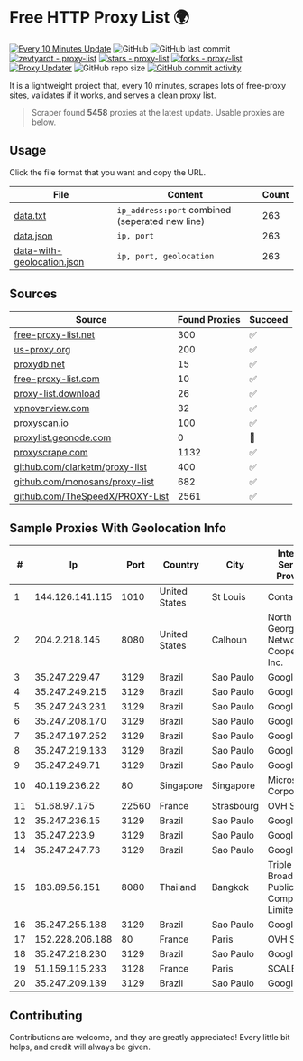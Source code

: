 
# Free HTTP Proxy List 🌍

[![Every 10 Minutes Update](https://github.com/mertguvencli/http-proxy-list/actions/workflows/main.yml/badge.svg?branch=main)](https://github.com/mertguvencli/http-proxy-list/actions/workflows/main.yml)
![GitHub](https://img.shields.io/github/license/mertguvencli/http-proxy-list)
![GitHub last commit](https://img.shields.io/github/last-commit/mertguvencli/http-proxy-list)
[![zevtyardt - proxy-list](https://img.shields.io/static/v1?label=zevtyardt&message=proxy-list&color=blue&logo=github)](https://github.com/zevtyardt/proxy-list "Go to GitHub repo")
[![stars - proxy-list](https://img.shields.io/github/stars/zevtyardt/proxy-list?style=social)](https://github.com/zevtyardt/proxy-list)
[![forks - proxy-list](https://img.shields.io/github/forks/zevtyardt/proxy-list?style=social)](https://github.com/zevtyardt/proxy-list)
[![Proxy Updater](https://github.com/zevtyardt/proxy-list/workflows/Proxy%20Updater/badge.svg)](https://github.com/zevtyardt/proxy-list/actions?query=workflow:"Proxy+Updater")
![GitHub repo size](https://img.shields.io/github/repo-size/zevtyardt/proxy-list)
[![GitHub commit activity](https://img.shields.io/github/commit-activity/m/zevtyardt/proxy-list?logo=commits)](https://github.com/zevtyardt/proxy-list/commits/main)

It is a lightweight project that, every 10 minutes, scrapes lots of free-proxy sites, validates if it works, and serves a clean proxy list.

> Scraper found **5458** proxies at the latest update. Usable proxies are below.

## Usage

Click the file format that you want and copy the URL.

|File|Content|Count|
|----|-------|-----|
|[data.txt](https://raw.githubusercontent.com/mertguvencli/http-proxy-list/main/proxy-list/data.txt)|`ip_address:port` combined (seperated new line)|263|
|[data.json](https://raw.githubusercontent.com/mertguvencli/http-proxy-list/main/proxy-list/data.json)|`ip, port`|263|
|[data-with-geolocation.json](https://raw.githubusercontent.com/mertguvencli/http-proxy-list/main/proxy-list/data-with-geolocation.json)|`ip, port, geolocation`|263|

## Sources

|Source|Found Proxies|Succeed|
|------|-------------|-------|
|[free-proxy-list.net](https://free-proxy-list.net)|300|✅|
|[us-proxy.org](https://www.us-proxy.org)|200|✅|
|[proxydb.net](http://proxydb.net)|15|✅|
|[free-proxy-list.com](https://free-proxy-list.com/?page=&port=&type%5B%5D=http&type%5B%5D=https&up_time=0&search=Search)|10|✅|
|[proxy-list.download](https://www.proxy-list.download/HTTP)|26|✅|
|[vpnoverview.com](https://vpnoverview.com/privacy/anonymous-browsing/free-proxy-servers)|32|✅|
|[proxyscan.io](https://www.proxyscan.io)|100|✅|
|[proxylist.geonode.com](https://proxylist.geonode.com/api/proxy-list?limit=300&page=1&sort_by=lastChecked&sort_type=desc&protocols=http,https)|0|🚫|
|[proxyscrape.com](https://api.proxyscrape.com/v2/?request=displayproxies&protocol=http&timeout=10000&country=all&ssl=all&anonymity=all)|1132|✅|
|[github.com/clarketm/proxy-list](https://raw.githubusercontent.com/clarketm/proxy-list/master/proxy-list-raw.txt)|400|✅|
|[github.com/monosans/proxy-list](https://raw.githubusercontent.com/monosans/proxy-list/main/proxies/http.txt)|682|✅|
|[github.com/TheSpeedX/PROXY-List](https://raw.githubusercontent.com/TheSpeedX/PROXY-List/master/http.txt)|2561|✅|


## Sample Proxies With Geolocation Info

|#|Ip|Port|Country|City|Internet Service Provider|
|-|--|----|-------|----|-------------------------|
|1|144.126.141.115|1010|United States|St Louis|Contabo Inc.|
|2|204.2.218.145|8080|United States|Calhoun|North Georgia Network Cooperative, Inc.|
|3|35.247.229.47|3129|Brazil|Sao Paulo|Google LLC|
|4|35.247.249.215|3129|Brazil|Sao Paulo|Google LLC|
|5|35.247.243.231|3129|Brazil|Sao Paulo|Google LLC|
|6|35.247.208.170|3129|Brazil|Sao Paulo|Google LLC|
|7|35.247.197.252|3129|Brazil|Sao Paulo|Google LLC|
|8|35.247.219.133|3129|Brazil|Sao Paulo|Google LLC|
|9|35.247.249.71|3129|Brazil|Sao Paulo|Google LLC|
|10|40.119.236.22|80|Singapore|Singapore|Microsoft Corporation|
|11|51.68.97.175|22560|France|Strasbourg|OVH SAS|
|12|35.247.236.15|3129|Brazil|Sao Paulo|Google LLC|
|13|35.247.223.9|3129|Brazil|Sao Paulo|Google LLC|
|14|35.247.247.73|3129|Brazil|Sao Paulo|Google LLC|
|15|183.89.56.151|8080|Thailand|Bangkok|Triple T Broadband Public Company Limited|
|16|35.247.255.188|3129|Brazil|Sao Paulo|Google LLC|
|17|152.228.206.188|80|France|Paris|OVH SAS|
|18|35.247.218.230|3129|Brazil|Sao Paulo|Google LLC|
|19|51.159.115.233|3128|France|Paris|SCALEWAY|
|20|35.247.209.139|3129|Brazil|Sao Paulo|Google LLC|



## Contributing

Contributions are welcome, and they are greatly appreciated! Every
little bit helps, and credit will always be given.

